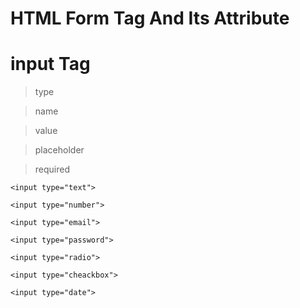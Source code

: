 # HTML Form Tag And Its Attribute

# input Tag

> type 

> name

> value

> placeholder

> required

> 

```
<input type="text">

<input type="number">

<input type="email">

<input type="password">

<input type="radio">

<input type="cheackbox">

<input type="date">

```
